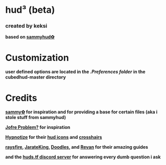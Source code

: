 # hud³ (beta)

### created by keksi
**based on [sammyhud✿](https://huds.tf/site/s-sammyhud%E2%9C%BF "HUDS.TF")**

# Customization
**user defined options are located in the _.Preferences folder_ in the cubedhud-master directory**

# Credits
**[sammy✿](https://steamcommunity.com/id/sammybun/) for inspiration and for providing a base for certain files (aka i stole stuff from sammyhud)**

**[Jofre Problem?](https://steamcommunity.com/id/jofreproblem/) for inspiration**

**[Hypnotize](https://steamcommunity.com/id/Hypnootize/) for their [hud icons](https://github.com/Hypnootize/TF2-HUD-Icons) and [crosshairs](https://github.com/Hypnootize/TF2-Hud-Crosshairs)**

**[raysfire](https://www.youtube.com/playlist?list=PL5eNrB8RrXXuV3P1nv6NnwF-tCL_KnJIs "TF2 HUD from Scratch Tutorials Playlist"), [JarateKing](https://github.com/JarateKing/TF2-Hud-Reference "TF2-Hud-Reference"), [Doodles](http://doodlesstuff.com/?p=tf2hud&page=preface "DoodlesStuff TF2 HUD Editing Guide"), and [Revan](https://github.com/cooolbros/tf2-res-file-list "TF2 Res File List") for their amazing guides**

**and the [huds.tf discord server](https://discord.com/invite/pc9ekye) for answering every dumb question i ask**
